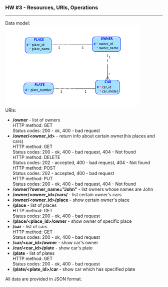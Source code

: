 ### HW #3 - Resources, URIs, Operations
---
Data model:  
![Data model](https://raw.githubusercontent.com/YaroslavDev/WEB-2.0/master/Homework_3/Data_Model.png)  
URIs:  

*  __/owner__ - list of owners  
	HTTP method: GET  
	Status codes: 200 - ok, 400 - bad request  
*  __/owner/<owner_id>__ - return info about certain owner(his places and cars)  
	HTTP method: GET  
	Status codes: 200 - ok, 400 - bad request, 404 - Not found  
	HTTP method: DELETE  
	Status codes: 202 - accepted, 400 - bad request, 404 - Not found  
	HTTP method: POST  
	Status codes: 202 - accepted, 400 - bad request  
	HTTP method: PUT  
	Status codes: 200 - ok, 400 - bad request, 404 - Not found
*  __/owner/?owner_name="John"__ - list owners whose names are John
*  __/owner/<owner_id>/cars/__ - list certain owner's cars
*  __/owner/<owner_id>/place__ - show certain owner's place
*  __/place__ - list of places  
	HTTP method: GET  
	Status codes: 200 - ok, 400 - bad request
*  __/place/<place_id>/owner__ - show owner of specific place
*  __/car__ - list of cars  
	HTTP method: GET  
	Status codes: 200 - ok, 400 - bad request
*  __/car/<car_id>/owner__ - show car's owner
*  __/car/<car_id>/plate__ - show car's plate
*  __/plate__ - list of plates  
	HTTP method: GET  
	Status codes: 200 - ok, 400 - bad request
*  __/plate/<plate_id>/car__ - show car which has specified plate

All data are provided in JSON format.
